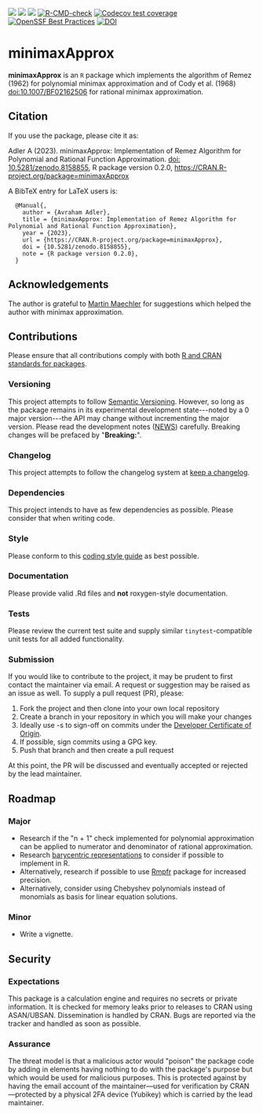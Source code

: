 <!-- badges: start -->
[![](https://www.r-pkg.org/badges/version-last-release/minimaxApprox)](https://cran.r-project.org/package=minimaxApprox)
[![](http://cranlogs.r-pkg.org/badges/last-month/minimaxApprox)](https://cran.r-project.org/package=minimaxApprox)
[![](https://cranlogs.r-pkg.org/badges/grand-total/minimaxApprox)](https://cran.r-project.org/package=minimaxApprox)
[![R-CMD-check](https://github.com/aadler/minimaxApprox/actions/workflows/R-CMD-check.yaml/badge.svg)](https://github.com/aadler/minimaxApprox/actions/workflows/R-CMD-check.yaml)
[![Codecov test coverage](https://codecov.io/gh/aadler/minimaxApprox/branch/master/graph/badge.svg)](https://app.codecov.io/gh/aadler/minimaxApprox?branch=master)
[![OpenSSF Best Practices](https://bestpractices.coreinfrastructure.org/projects/7580/badge)](https://bestpractices.coreinfrastructure.org/projects/7580)
[![DOI](https://zenodo.org/badge/DOI/10.5281/zenodo.8158855.svg)](https://doi.org/10.5281/zenodo.8158855)
<!-- badges: end -->

# minimaxApprox
**minimaxApprox** is an `R` package which implements the algorithm of Remez
(1962) for polynomial minimax approximation and of Cody et al. (1968)
<doi:10.1007/BF02162506> for rational minimax approximation.

## Citation
If you use the package, please cite it as:

  Adler A (2023). minimaxApprox: Implementation of Remez Algorithm for
  Polynomial and Rational Function Approximation.
  [doi: 10.5281/zenodo.8158855](https://doi.org/10.5281/zenodo.8158855),
  R package version 0.2.0, https://CRAN.R-project.org/package=minimaxApprox

A BibTeX entry for LaTeX users is:

```
  @Manual{,
    author = {Avraham Adler},
    title = {minimaxApprox: Implementation of Remez Algorithm for Polynomial and Rational Function Approximation},
    year = {2023},
    url = {https://CRAN.R-project.org/package=minimaxApprox},
    doi = {10.5281/zenodo.8158855},
    note = {R package version 0.2.0},
  }
```

## Acknowledgements
The author is grateful to [Martin Maechler](https://stat.ethz.ch/~maechler/) for
suggestions which helped the author with minimax approximation.

## Contributions
Please ensure that all contributions comply with both
[R and CRAN standards for packages](https://cran.r-project.org/doc/manuals/r-release/R-exts.html).

### Versioning
This project attempts to follow [Semantic Versioning](https://semver.org/).
However, so long as the package remains in its experimental development
state---noted by a 0 major version---the API may change without incrementing the
major version. Please read the development notes
([NEWS](https://CRAN.R-project.org/package=minimaxApprox/news.html)) carefully.
Breaking changes will be prefaced by "**Breaking:**".

### Changelog
This project attempts to follow the changelog system at
[keep a changelog](https://keepachangelog.com/).

### Dependencies
This project intends to have as few dependencies as possible. Please consider
that when writing code.

### Style
Please conform to this
[coding style guide](https://www.avrahamadler.com/coding-style-guide/) as best
possible.

### Documentation
Please provide valid .Rd files and **not** roxygen-style documentation.

### Tests
Please review the current test suite and supply similar `tinytest`-compatible
unit tests for all added functionality.

### Submission
If you would like to contribute to the project, it may be prudent to first
contact the maintainer via email. A request or suggestion may be raised as an
issue as well. To supply a pull request (PR), please:

 1. Fork the project and then clone into your own local repository
 2. Create a branch in your repository in which you will make your changes
 3. Ideally use -s to sign-off on commits under the
 [Developer Certificate of Origin](https://developercertificate.org/).
 4. If possible, sign commits using a GPG key.
 5. Push that branch and then create a pull request

At this point, the PR will be discussed and eventually accepted or rejected by
the lead maintainer.

## Roadmap
### Major

 * Research if the "n + 1" check implemented for polynomial approximation can be
 applied to numerator and denominator of rational approximation.
 * Research
 [barycentric representations](https://www.chebfun.org/publications/remez.pdf)
 to consider if possible to implement in R.
 * Alternatively, research if possible to use [Rmpfr](https://CRAN.R-project.org/package=Rmpfr)
 package for increased precision.
 * Alternatively, consider using Chebyshev polynomials instead of monomials as
 basis for linear equation solutions.

### Minor

 * Write a vignette.

## Security
### Expectations
This package is a calculation engine and requires no secrets or private
information. It is checked for memory leaks prior to releases to CRAN using
ASAN/UBSAN. Dissemination is handled by CRAN. Bugs are reported via the tracker
and handled as soon as possible.

### Assurance
The threat model is that a malicious actor would "poison" the package code by
adding in elements having nothing to do with the package's purpose but which
would be used for malicious purposes. This is protected against by having the
email account of the maintainer—used for verification by CRAN—protected by a
physical 2FA device (Yubikey) which is carried by the lead maintainer.
